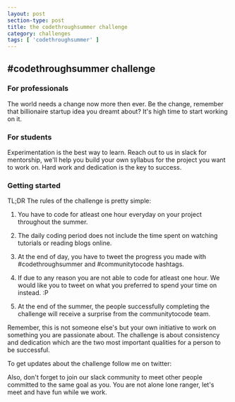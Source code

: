 ```yaml
---
layout: post
section-type: post
title: the codethroughsummer challenge
category: challenges
tags: [ 'codethroughsummer' ]
---
```



## #codethroughsummer challenge

### For professionals

The world needs a change now more then ever. Be the change, remember that billionaire startup idea you dreamt about? It's high time to start working on it.

### For students

Experimentation is the best way to learn. Reach out to us in slack for mentorship, we'll help you build your own syllabus for the project you want to work on. Hard work and dedication is the key to success.

### Getting started

TL;DR The rules of the challenge is pretty simple:

1) You have to code for atleast one hour everyday on your project throughout the summer.

2) The daily coding period does not include the time spent on watching tutorials or reading blogs online. 

3) At the end of day, you have to tweet the progress you made with #codethroughsummer and #communitytocode hashtags.

4) If due to any reason you are not able to code for atleast one hour. We would like you to tweet on what you preferred to spend your time on instead. :P

5) At the end of the summer, the people successfully completing the challenge will receive a surprise from the communitytocode team. 

Remember,  this is not someone else's but your own initiative to work on something you are passionate about. The challenge is about consistency and dedication which are the two most important qualities for a person to be successful.

To get updates about the challenge follow me on twitter:

Also, don't forget to join our slack community to meet other people committed to the same goal as you. You are not alone lone ranger, let's meet and have fun while we work.
